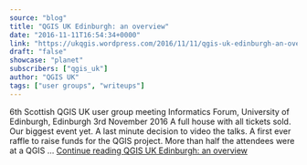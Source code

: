 ```yaml
---
source: "blog"
title: "QGIS UK Edinburgh: an overview"
date: "2016-11-11T16:54:34+0000"
link: "https://ukqgis.wordpress.com/2016/11/11/qgis-uk-edinburgh-an-overview/"
draft: "false"
showcase: "planet"
subscribers: ["qgis_uk"]
author: "QGIS UK"
tags: ["user groups", "writeups"]
---
```


6th Scottish QGIS UK user group meeting Informatics Forum, University of Edinburgh, Edinburgh 3rd November 2016 A full house with all tickets sold. Our biggest event yet. A last minute decision to video the talks. A first ever raffle to raise funds for the QGIS project. More than half the attendees were at a QGIS &#8230; <a class="more-link" href="https://ukqgis.wordpress.com/2016/11/11/qgis-uk-edinburgh-an-overview/">Continue reading <span class="screen-reader-text">QGIS UK Edinburgh: an&#160;overview</span></a>
